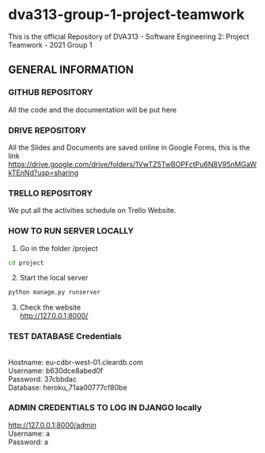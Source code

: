 # dva313-group-1-project-teamwork
This is the official Repository of DVA313 - Software Engineering 2: Project Teamwork - 2021 Group 1

## GENERAL INFORMATION

### GITHUB REPOSITORY
All the code and the documentation will be put here

### DRIVE REPOSITORY
All the Slides and Documents are saved online in Google Forms, this is the link https://drive.google.com/drive/folders/1VwTZ5TwBOPFctPu6N8V95nMGaWkTEnNd?usp=sharing

### TRELLO REPOSITORY
We put all the activities schedule on Trello Website.

### HOW TO RUN SERVER LOCALLY

1) Go in the folder /project
```bash
cd project
```

2) Start the local server
```bash
python manage.py runserver
```

3) Check the website<br>http://127.0.0.1:8000/

### TEST DATABASE Credentials
<br>Hostname:   eu-cdbr-west-01.cleardb.com
<br>Username:   b630dce8abed0f
<br>Password:   37cbbdac
<br>Database:   heroku_71aa00777cf80be

### ADMIN CREDENTIALS TO LOG IN DJANGO locally
http://127.0.0.1:8000/admin
<br>Username:   a
<br>Password:   a




